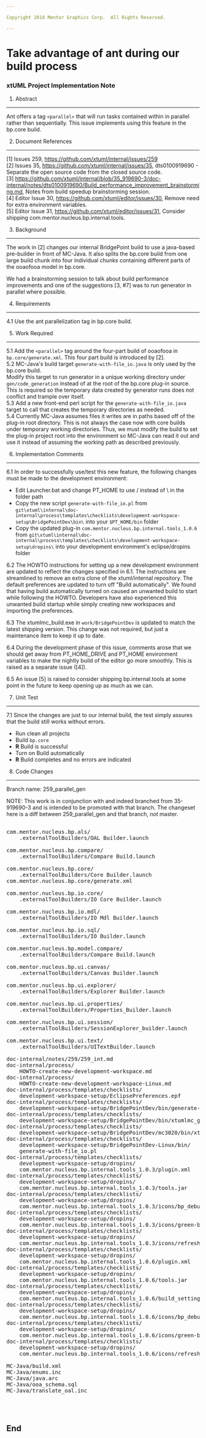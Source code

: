 ```yaml
---

Copyright 2014 Mentor Graphics Corp.  All Rights Reserved.

---
```


# Take advantage of ant <parallel> during our build process
### xtUML Project Implementation Note


1. Abstract
-----------
Ant offers a tag `<parallel>` that will run tasks contained within in parallel 
rather than sequentially.  This issue implements using this feature in the bp.core
build.

2. Document References
----------------------
[1] Issues 259, https://github.com/xtuml/internal/issues/259    
[2] Issues 35, https://github.com/xtuml/internal/issues/35, dts0100919690 - Separate the open source code from the closed source code.    
[3] https://github.com/xtuml/internal/blob/35_919690-3/doc-internal/notes/dts0100919690/Build_performance_improvement_brainstorming.md,
  Notes from build speedup brainstorming session.    
[4] Editor Issue 30, https://github.com/xtuml/editor/issues/30, Remove need for extra environment variables.   
[5] Editor Issue 31, https://github.com/xtuml/editor/issues/31, Consider shipping com.mentor.nucleus.bp.internal.tools.      

3. Background
-------------
The work in [2] changes our internal BridgePoint build to use a java-based
pre-builder in front of MC-Java.  It also splits the bp.core build from one 
large build chunk into four individual chunks containing different parts of the
ooaofooa model in bp.core.   

We had a brainstorming session to talk about build performance improvements and 
one of the suggestions [3, #7] was to run generator in parallel where possible.   

4. Requirements
---------------
4.1  Use the ant parallelization tag in bp.core build.  

5. Work Required
----------------
5.1  Add the `<parallel>` tag around the four-part build of ooaofooa in `bp.core/generate.xml`.
  This four part build is introduced by [2].      
5.2  MC-Java's build target `generate-with-file_io.java` is only used by the bp.core build.   
Modify this target to run generator in a unique working directory under `gen/code_generation` 
instead of at the root of the bp.core plug-in source.  This is required so the temporary data
created by generator runs does not conflict and trample over itself.    
5.3  Add a new front-end perl script for the `generate-with-file_io.java` target to call that
creates the temporary directories as needed.    
5.4  Currently MC-Java assumes files it writes are in paths based off of the plug-in root directory. 
This is not always the case now with core builds under temporary working directories.  Thus, we must
modify the build to set the plug-in project root into the environment so MC-Java can read it out
and use it instead of assuming the working path as described previously.    

6. Implementation Comments
--------------------------
6.1  In order to successfully use/test this new feature, the following changes must
  be made to the development environment:   
  - Edit Launcher.bat and change PT_HOME to use / instead of \ in the folder path
  - Copy the new script `generate-with-file_io.pl` from  `git\xtuml\internal\doc-internal\process\templates\checklists\development-workspace-setup\BridgePointDev\bin\`
  into your `$PT_HOME/bin` folder
  - Copy the updated plug-in `com.mentor.nucleus.bp.internal.tools_1.0.6` from  `git\xtuml\internal\doc-internal\process\templates\checklists\development-workspace-setup\dropins\`
  into your development environment's eclipse/dropins folder

6.2  The HOWTO instructions for setting up a new development environment are updated
  to reflect the changes specified in 6.1.  The instructions are streamlined to 
  remove an extra clone of the xtuml/internal repository.  The default preferences are
  updated to turn off "Build automatically".  We found that having build automatically 
  turned on caused an unwanted build to start while following the HOWTO.  Developers 
  have also experienced this unwanted build startup while simply creating new workspaces 
  and importing the preferences.   
  
6.3  The xtumlmc_build.exe in `work/BridgePointDev` is updated to match the latest 
  shipping version.  This change was not required, but just a maintenance item to keep
  it up to date.  

6.4  During the development phase of this issue, comments arose that we should get away
  from PT_HOME_DRIVE and PT_HOME environment variables to make the nightly build of the
  editor go more smoothly.  This is raised as a separate issue ([4]).  
    
6.5  An issue [5] is raised to consider shipping bp.internal.tools at some point in the 
  future to keep opening up as much as we can.   
  
7. Unit Test
------------
7.1  Since the changes are just to our internal build, the test simply assures that the build still 
works without errors.
  - Run clean all projects
  - Build `bp.core`
  - __R__ Build is successful
  - Turn on Build automatically
  - __R__ Build completes and no errors are indicated
    
8. Code Changes
---------------
Branch name: 259_parallel_gen

NOTE: This work is in conjunction with and indeed branched from 35-919690-3 and is intended to be
promoted with that branch.  The changeset here is a diff between 259_parallel_gen and that branch, _not_ master.

<pre>

com.mentor.nucleus.bp.als/
    .externalToolBuilders/OAL Builder.launch

com.mentor.nucleus.bp.compare/
    .externalToolBuilders/Compare Build.launch

com.mentor.nucleus.bp.core/
    .externalToolBuilders/Core Builder.launch
com.mentor.nucleus.bp.core/generate.xml

com.mentor.nucleus.bp.io.core/
    .externalToolBuilders/IO Core Builder.launch

com.mentor.nucleus.bp.io.mdl/
    .externalToolBuilders/IO Mdl Builder.launch

com.mentor.nucleus.bp.io.sql/
    .externalToolBuilders/IO Builder.launch

com.mentor.nucleus.bp.model.compare/
    .externalToolBuilders/Compare Build.launch

com.mentor.nucleus.bp.ui.canvas/
    .externalToolBuilders/Canvas Builder.launch

com.mentor.nucleus.bp.ui.explorer/
    .externalToolBuilders/Explorer Builder.launch

com.mentor.nucleus.bp.ui.properties/
    .externalToolBuilders/Properties_Builder.launch

com.mentor.nucleus.bp.ui.session/
    .externalToolBuilders/SessionExplorer_builder.launch

com.mentor.nucleus.bp.ui.text/
    .externalToolBuilders/UITextBuilder.launch

doc-internal/notes/259/259_int.md
doc-internal/process/
    HOWTO-create-new-development-workspace.md
doc-internal/process/
    HOWTO-create-new-development-workspace-Linux.md
doc-internal/process/templates/checklists/
    development-workspace-setup/EclipsePreferences.epf
doc-internal/process/templates/checklists/
    development-workspace-setup/BridgePointDev/bin/generate-with-file_io.pl
doc-internal/process/templates/checklists/
    development-workspace-setup/BridgePointDev/bin/xtumlmc_gen_erate
doc-internal/process/templates/checklists/
    development-workspace-setup/BridgePointDev/mc3020/bin/xtumlmc_build.exe
doc-internal/process/templates/checklists/
    development-workspace-setup/BridgePointDev-Linux/bin/
    generate-with-file_io.pl
doc-internal/process/templates/checklists/
    development-workspace-setup/dropins/
    com.mentor.nucleus.bp.internal.tools_1.0.3/plugin.xml
doc-internal/process/templates/checklists/
    development-workspace-setup/dropins/
    com.mentor.nucleus.bp.internal.tools_1.0.3/tools.jar
doc-internal/process/templates/checklists/
    development-workspace-setup/dropins/
    com.mentor.nucleus.bp.internal.tools_1.0.3/icons/bp_debug.gif
doc-internal/process/templates/checklists/
    development-workspace-setup/dropins/
    com.mentor.nucleus.bp.internal.tools_1.0.3/icons/green-bp.gif
doc-internal/process/templates/checklists/
    development-workspace-setup/dropins/
    com.mentor.nucleus.bp.internal.tools_1.0.3/icons/refresh.gif
doc-internal/process/templates/checklists/
    development-workspace-setup/dropins/
    com.mentor.nucleus.bp.internal.tools_1.0.6/plugin.xml
doc-internal/process/templates/checklists/
    development-workspace-setup/dropins/
    com.mentor.nucleus.bp.internal.tools_1.0.6/tools.jar
doc-internal/process/templates/checklists/
    development-workspace-setup/dropins/
    com.mentor.nucleus.bp.internal.tools_1.0.6/build_settings/build_setting.properties
doc-internal/process/templates/checklists/
    development-workspace-setup/dropins/
    com.mentor.nucleus.bp.internal.tools_1.0.6/icons/bp_debug.gif
doc-internal/process/templates/checklists/
    development-workspace-setup/dropins/
    com.mentor.nucleus.bp.internal.tools_1.0.6/icons/green-bp.gif
doc-internal/process/templates/checklists/
    development-workspace-setup/dropins/
    com.mentor.nucleus.bp.internal.tools_1.0.6/icons/refresh.gif

MC-Java/build.xml
MC-Java/enums.inc
MC-Java/java.arc
MC-Java/ooa_schema.sql
MC-Java/translate_oal.inc



</pre>

End
---

